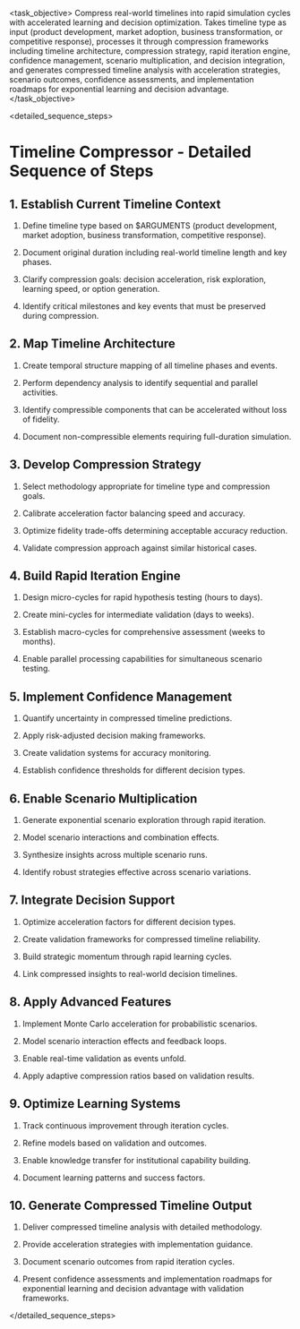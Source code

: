 <task name="Timeline Compressor">

<task_objective>
Compress real-world timelines into rapid simulation cycles with accelerated learning and decision optimization. Takes timeline type as input (product development, market adoption, business transformation, or competitive response), processes it through compression frameworks including timeline architecture, compression strategy, rapid iteration engine, confidence management, scenario multiplication, and decision integration, and generates compressed timeline analysis with acceleration strategies, scenario outcomes, confidence assessments, and implementation roadmaps for exponential learning and decision advantage.
</task_objective>

<detailed_sequence_steps>
# Timeline Compressor - Detailed Sequence of Steps

## 1. Establish Current Timeline Context

1. Define timeline type based on $ARGUMENTS (product development, market adoption, business transformation, competitive response).

2. Document original duration including real-world timeline length and key phases.

3. Clarify compression goals: decision acceleration, risk exploration, learning speed, or option generation.

4. Identify critical milestones and key events that must be preserved during compression.

## 2. Map Timeline Architecture

1. Create temporal structure mapping of all timeline phases and events.

2. Perform dependency analysis to identify sequential and parallel activities.

3. Identify compressible components that can be accelerated without loss of fidelity.

4. Document non-compressible elements requiring full-duration simulation.

## 3. Develop Compression Strategy

1. Select methodology appropriate for timeline type and compression goals.

2. Calibrate acceleration factor balancing speed and accuracy.

3. Optimize fidelity trade-offs determining acceptable accuracy reduction.

4. Validate compression approach against similar historical cases.

## 4. Build Rapid Iteration Engine

1. Design micro-cycles for rapid hypothesis testing (hours to days).

2. Create mini-cycles for intermediate validation (days to weeks).

3. Establish macro-cycles for comprehensive assessment (weeks to months).

4. Enable parallel processing capabilities for simultaneous scenario testing.

## 5. Implement Confidence Management

1. Quantify uncertainty in compressed timeline predictions.

2. Apply risk-adjusted decision making frameworks.

3. Create validation systems for accuracy monitoring.

4. Establish confidence thresholds for different decision types.

## 6. Enable Scenario Multiplication

1. Generate exponential scenario exploration through rapid iteration.

2. Model scenario interactions and combination effects.

3. Synthesize insights across multiple scenario runs.

4. Identify robust strategies effective across scenario variations.

## 7. Integrate Decision Support

1. Optimize acceleration factors for different decision types.

2. Create validation frameworks for compressed timeline reliability.

3. Build strategic momentum through rapid learning cycles.

4. Link compressed insights to real-world decision timelines.

## 8. Apply Advanced Features

1. Implement Monte Carlo acceleration for probabilistic scenarios.

2. Model scenario interaction effects and feedback loops.

3. Enable real-time validation as events unfold.

4. Apply adaptive compression ratios based on validation results.

## 9. Optimize Learning Systems

1. Track continuous improvement through iteration cycles.

2. Refine models based on validation and outcomes.

3. Enable knowledge transfer for institutional capability building.

4. Document learning patterns and success factors.

## 10. Generate Compressed Timeline Output

1. Deliver compressed timeline analysis with detailed methodology.

2. Provide acceleration strategies with implementation guidance.

3. Document scenario outcomes from rapid iteration cycles.

4. Present confidence assessments and implementation roadmaps for exponential learning and decision advantage with validation frameworks.

</detailed_sequence_steps>

</task>
